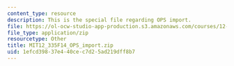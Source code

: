 ```yaml
---
content_type: resource
description: This is the special file regarding OPS import.
file: https://ol-ocw-studio-app-production.s3.amazonaws.com/courses/12-335-experimental-atmospheric-chemistry-fall-2014/1efcd39837e440cec7d25ad219dff8b7_MIT12_335F14_OPS_import.zip
file_type: application/zip
resourcetype: Other
title: MIT12_335F14_OPS_import.zip
uid: 1efcd398-37e4-40ce-c7d2-5ad219dff8b7
---
```

